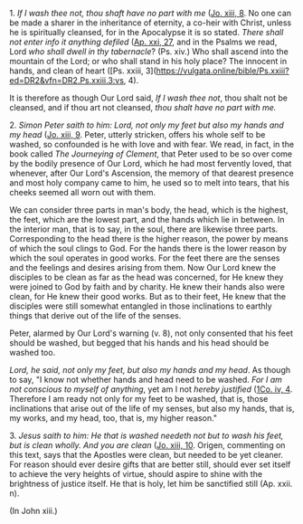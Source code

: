 
1\. _If I wash thee not, thou shaft have no part with me_ ([Jo. xiii, 8](https://vulgata.online/bible/Jo.xiii?ed=DR2&vfn=DR2.Jo.xiii.8:vs). No one can be made a sharer in the inheritance of eternity, a co-heir with Christ, unless he is spiritually cleansed, for in the Apocalypse it is so stated. _There shall not enter info it anything defiled_ ([Ap. xxi, 27](https://vulgata.online/bible/Ap.xxi?ed=DR2&vfn=DR2.Ap.xxi.27:vs), and in the Psalms we read, Lord _who shall dwell in thy tabernacle_? (Ps. xiv.) Who shall ascend into the mountain of the Lord; or who shall stand in his holy place? The innocent in hands, and clean of heart ([Ps. xxiii, 3](https://vulgata.online/bible/Ps.xxiii?ed=DR2&vfn=DR2.Ps.xxiii.3:vs, 4).

It is therefore as though Our Lord said, _If I wash thee not_, thou shalt not be cleansed, and if thou art not cleansed, _thou shalt have no part with me._

2\. _Simon Peter saith to him: Lord, not only my feet but also my hands and my head_ ([Jo. xiii, 9](https://vulgata.online/bible/Jo.xiii?ed=DR2&vfn=DR2.Jo.xiii.9:vs). Peter, utterly stricken, offers his whole self to be washed, so confounded is he with love and with fear. We read, in fact, in the book called _The Journeying of Clement_, that Peter used to be so over come by the bodily presence of Our Lord, which he had most fervently loved, that whenever, after Our Lord's Ascension, the memory of that dearest presence and most holy company came to him, he used so to melt into tears, that his cheeks seemed all worn out with them.

We can consider three parts in man's body, the head, which is the highest, the feet, which are the lowest part, and the hands which lie in between. In the interior man, that is to say, in the soul, there are likewise three parts. Corresponding to the head there is the higher reason, the power by means of which the soul clings to God. For the hands there is the lower reason by which the soul operates in good works. For the feet there are the senses and the feelings and desires arising from them. Now Our Lord knew the disciples to be clean as far as the head was concerned, for He knew they were joined to God by faith and by charity. He knew their hands also were clean, for He knew their good works. But as to their feet, He knew that the disciples were still somewhat entangled in those inclinations to earthly things that derive out of the life of the senses.

Peter, alarmed by Our Lord's warning (v. 8), not only consented that his feet should be washed, but begged that his hands and his head should be washed too.

_Lord, he said, not only my feet, but also my hands and my head_. As though to say, "I know not whether hands and head need to be washed. _For I am not conscious to myself of anything_, yet am I not _hereby justified_ ([1Co. iv, 4](https://vulgata.online/bible/1Co.iv?ed=DR2&vfn=DR2.1Co.iv.4:vs). Therefore I am ready not only for my feet to be washed, that is, those inclinations that arise out of the life of my senses, but also my hands, that is, my works, and my head, too, that is, my higher reason."

3\. _Jesus saith to him: He that is washed needeth not but to wash his feet, but is clean wholly. And you are clean_ ([Jo. xiii, 10](https://vulgata.online/bible/Jo.xiii?ed=DR2&vfn=DR2.Jo.xiii.10:vs). Origen, commenting on this text, says that the Apostles were clean, but needed to be yet cleaner. For reason should ever desire gifts that are better still, should ever set itself to achieve the very heights of virtue, should aspire to shine with the brightness of justice itself. He that is holy, let him be sanctified still (Ap. xxii. n).

(In John xiii.)

